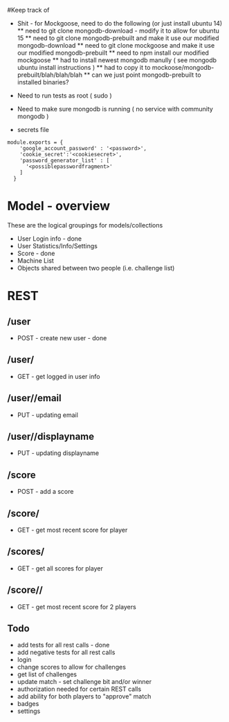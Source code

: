 #Keep track of
* Shit - for Mockgoose, need to do the following (or just install ubuntu 14)
** need to git clone mongodb-download - modify it to allow for ubuntu 15
** need to git clone mongodb-prebuilt and make it use our modified mongodb-download
** need to git clone mockgoose and make it use our modified mongodb-prebuilt
** need to npm install our modified mockgoose 
** had to install newest mongodb manully ( see mongodb ubuntu install instructions )
** had to copy it to mockoose/mongodb-prebuilt/blah/blah/blah
** can we just point mongodb-prebuilt to installed binaries?

* Need to run tests as root ( sudo )
* Need to make sure mongodb is running ( no service with community mongodb )

* secrets file

```
module.exports = {
    'google_account_password' : '<password>',
    'cookie_secret':'<cookiesecret>',
    'password_generator_list' : [
      '<possiblepasswordfragment>'
    ]
  }
```

# Model - overview
These are the logical groupings for models/collections 
* User Login info - done
* User Statistics/Info/Settings
* Score - done
* Machine List
* Objects shared between two people (i.e. challenge list)

# REST
## /user
* POST - create new user - done
## /user/<userid>
* GET - get logged in user info 
## /user/<userid>/email
* PUT - updating email
## /user/<userid>/displayname
* PUT - updating displayname
## /score
* POST - add a score
## /score/<userid>
* GET - get most recent score for player
## /scores/<userid>
* GET - get all scores for player
## /score/<userid>/<userid>
* GET - get most recent score for 2 players

Todo
----
* add tests for all rest calls - done
* add negative tests for all rest calls
* login
* change scores to allow for challenges
* get list of challenges
* update match - set challenge bit and/or winner
* authorization needed for certain REST calls
* add ability for both players to "approve" match
* badges
* settings

